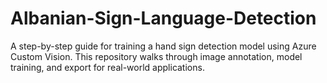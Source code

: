 # Albanian-Sign-Language-Detection
A step-by-step guide for training a hand sign detection model using Azure Custom Vision. This repository walks through image annotation, model training, and export for real-world applications. 
